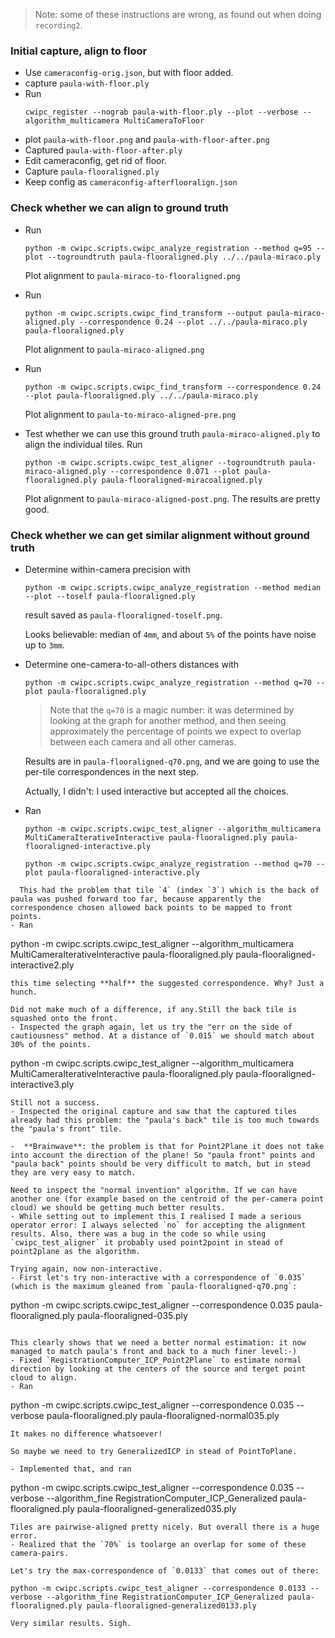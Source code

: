 > Note: some of these instructions are wrong, as found out when doing `recording2`.

### Initial capture, align to floor

- Use `cameraconfig-orig.json`, but with floor added.
- capture `paula-with-floor.ply`
- Run 
  ```
  cwipc_register --nograb paula-with-floor.ply --plot --verbose --algorithm_multicamera MultiCameraToFloor
  ```
- plot `paula-with-floor.png` and `paula-with-floor-after.png`
- Captured `paula-with-floor-after.ply`
- Edit cameraconfig, get rid of floor.
- Capture `paula-flooraligned.ply`
- Keep config as `cameraconfig-afterflooralign.json`

### Check whether we can align to ground truth

- Run
  ```
  python -m cwipc.scripts.cwipc_analyze_registration --method q=95 --plot --togroundtruth paula-flooraligned.ply ../../paula-miraco.ply
  ```
  Plot alignment to `paula-miraco-to-flooraligned.png`
- Run 
  ```
  python -m cwipc.scripts.cwipc_find_transform --output paula-miraco-aligned.ply --correspondence 0.24 --plot ../../paula-miraco.ply paula-flooraligned.ply
  ```
  Plot alignment to `paula-miraco-aligned.png`
  
- Run
  ```
  python -m cwipc.scripts.cwipc_find_transform --correspondence 0.24 --plot paula-flooraligned.ply ../../paula-miraco.ply
  ```
  Plot alignment to `paula-to-miraco-aligned-pre.png`
- Test whether we can use this ground truth `paula-miraco-aligned.ply` to align the individual tiles. Run
  ```
  python -m cwipc.scripts.cwipc_test_aligner --togroundtruth paula-miraco-aligned.ply --correspondence 0.071 --plot paula-flooraligned.ply paula-flooraligned-miracoaligned.ply
  ```
  Plot alignment to `paula-miraco-aligned-post.png`.
  The results are pretty good.

### Check whether we can get similar alignment without ground truth

- Determine within-camera precision with
  ```
  python -m cwipc.scripts.cwipc_analyze_registration --method median --plot --toself paula-flooraligned.ply
  ```
  result saved as `paula-flooraligned-toself.png`.
  
  Looks believable: median of `4mm`, and about `5%` of the points have noise up to `3mm`.
- Determine one-camera-to-all-others distances with
  ```
  python -m cwipc.scripts.cwipc_analyze_registration --method q=70 --plot paula-flooraligned.ply
  ```
  > Note that the `q=70` is a magic number: it was determined by looking at the graph for another method, and then seeing approximately the percentage of points we expect to overlap between each camera and all other cameras.
  
  Results are in `paula-flooraligned-q70.png`, and we are going to use the per-tile correspondences in the next step.
  
  Actually, I didn't: I used interactive but accepted all the choices.
  
- Ran
  ```
  python -m cwipc.scripts.cwipc_test_aligner --algorithm_multicamera MultiCameraIterativeInteractive paula-flooraligned.ply paula-flooraligned-interactive.ply
  ```
  ```
  python -m cwipc.scripts.cwipc_analyze_registration --method q=70 --plot paula-flooraligned-interactive.ply
```
  This had the problem that tile `4` (index `3`) which is the back of paula was pushed forward too far, because apparently the correspondence chosen allowed back points to be mapped to front points.
- Ran
  ```
  python -m cwipc.scripts.cwipc_test_aligner --algorithm_multicamera MultiCameraIterativeInteractive paula-flooraligned.ply paula-flooraligned-interactive2.ply
  ```
  this time selecting **half** the suggested correspondence. Why? Just a hunch.
  
  Did not make much of a difference, if any.Still the back tile is squashed onto the front.
- Inspected the graph again, let us try the "err on the side of cautiousness" method. At a distance of `0.015` we should match about 30% of the points.
  ```
  python -m cwipc.scripts.cwipc_test_aligner --algorithm_multicamera MultiCameraIterativeInteractive paula-flooraligned.ply paula-flooraligned-interactive3.ply
  ```
  Still not a success.
- Inspected the original capture and saw that the captured tiles already had this problem: the "paula's back" tile is too much towards the "paula's front" tile.

-  **Brainwave**: the problem is that for Point2Plane it does not take into account the direction of the plane! So "paula front" points and "paula back" points should be very difficult to match, but in stead they are very easy to match.

  Need to inspect the "normal invention" algorithm. If we can have another one (for example based on the centroid of the per-camera point cloud) we should be getting much better results.
- While setting out to implement this I realised I made a serious operator error: I always selected `no` for accepting the alignment results. Also, there was a bug in the code so while using `cwipc_test_aligner` it probably used point2point in stead of point2plane as the algorithm.

  Trying again, now non-interactive.
- First let's try non-interactive with a correspondence of `0.035` (which is the maximum gleaned from `paula-flooraligned-q70.png`:
  ```
  python -m cwipc.scripts.cwipc_test_aligner --correspondence 0.035 paula-flooraligned.ply paula-flooraligned-035.ply
  ```
  
  This clearly shows that we need a better normal estimation: it now managed to match paula's front and back to a much finer level:-)
- Fixed `RegistrationComputer_ICP_Point2Plane` to estimate normal direction by looking at the centers of the source and terget point cloud to align.
- Ran
  ```
  python -m cwipc.scripts.cwipc_test_aligner --correspondence 0.035 --verbose paula-flooraligned.ply paula-flooraligned-normal035.ply
  ```
  It makes no difference whatsoever!
  
  So maybe we need to try GeneralizedICP in stead of PointToPlane.
  
- Implemented that, and ran
  ```
  python -m cwipc.scripts.cwipc_test_aligner --correspondence 0.035 --verbose --algorithm_fine RegistrationComputer_ICP_Generalized paula-flooraligned.ply paula-flooraligned-generalized035.ply
  ```
  Tiles are pairwise-aligned pretty nicely. But overall there is a huge error.
- Realized that the `70%` is toolarge an overlap for some of these camera-pairs. 

  Let's try the max-correspondence of `0.0133` that comes out of there:
  ```
    python -m cwipc.scripts.cwipc_test_aligner --correspondence 0.0133 --verbose --algorithm_fine RegistrationComputer_ICP_Generalized paula-flooraligned.ply paula-flooraligned-generalized0133.ply
  ```
  Very similar results. Sigh.